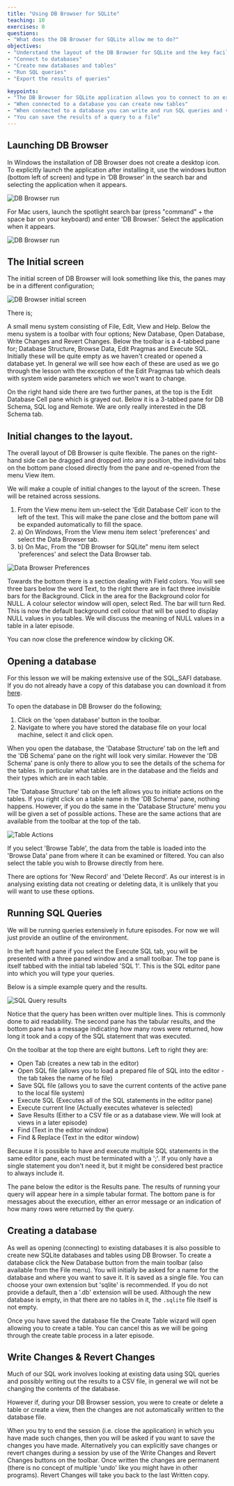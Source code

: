 ```yaml
---
title: "Using DB Browser for SQLite"
teaching: 10
exercises: 0
questions:
- "What does the DB Browser for SQLite allow me to do?"
objectives:
- "Understand the layout of the DB Browser for SQLite and the key facilities that it provides"
- "Connect to databases"
- "Create new databases and tables"
- "Run SQL queries"
- "Export the results of queries"

keypoints:
- "The DB Browser for SQLite application allows you to connect to an existing database or create a new database"
- "When connected to a database you can create new tables"
- "When connected to a database you can write and run SQL queries and view the results"
- "You can save the results of a query to a file"
---
```




## Launching DB Browser

In Windows the installation of DB Browser does not create a desktop icon. To explicitly launch the application after installing it, use the windows button (bottom left of screen) and type in ‘DB Browser’ in the search bar and selecting the application when it appears.

![DB Browser run](../fig/DB_Browser_install_2.png)

For Mac users, launch the spotlight search bar (press "command" + the space bar on your keyboard) and enter 'DB Browser.' Select the application when it appears.

![DB Browser run](../fig/DB_Browser_mac_install.png)

## The Initial screen

The initial screen of DB Browser will look something like this, the panes may be in a different configuration;

![DB Browser initial screen](../fig/DB_Browser_run_1.png)

There is;

A small menu system consisting of File, Edit, View and Help.
Below the menu system is a toolbar with four options; New Database, Open Database, Write Changes and Revert Changes.
Below the toolbar is a 4-tabbed pane for; Database Structure, Browse Data, Edit Pragmas and Execute SQL. Initially these will be quite empty as we haven't created or opened a database yet. In general we will see how each of these are used as we go through the lesson with the exception of the Edit Pragmas tab which deals with system wide parameters which we won't want to change.

On the right hand side there are two further panes, at the top is the Edit Database Cell pane which is grayed out. Below it is a 3-tabbed pane for DB Schema, SQL log and Remote. We are only really interested in the DB Schema tab.

## Initial changes to the layout.

The overall layout of DB Browser is quite flexible. The panes on the right-hand side can be dragged and dropped into any position, the individual tabs on the bottom pane closed directly from the pane and re-opened from the menu View item.

We will make a couple of initial changes to the layout of the screen. These will be retained across sessions.

1. From the View menu item un-select the 'Edit Database Cell' icon to the left of the text. This will make the pane close and the bottom pane will be expanded automatically to fill the space.
2. a) On Windows, From the View menu item select 'preferences' and select the Data Browser tab.
2. b) On Mac, From the "DB Browser for SQLite" menu item select 'preferences' and select the Data Browser tab.

![Data Browser Preferences](../fig/DB_Browser_run_2.png)

Towards the bottom there is a section dealing with Field colors. You will see three bars below the word Text, to the right there are in fact three invisible bars for the Background. Click in the area for the Background color for NULL. A colour selector window will open, select Red. The bar will turn Red. This is now the default background cell colour that will be used to display NULL values in you tables. We will discuss the meaning of NULL values in a table in a later episode.

 You can now close the preference window by clicking OK.

## Opening a database

For this lesson we will be making extensive use of the SQL_SAFI database. If you do not already have a copy of this database you can download it from [here](../data/SQL_SAFI.sqlite).

To open the database in DB Browser do the following;
1. Click on the 'open database' button in the toolbar.
2. Navigate to where you have stored the database file on your local machine, select it and click open.

When you open the database, the 'Database Structure' tab on the left and the 'DB Schema' pane on the right will look very similar.
However the 'DB Schema' pane is only there to allow you to see the details of the schema for the tables. In particular what tables are in the database and the fields and their types which are in each table.

The 'Database Structure' tab on the left allows you to initiate actions on the tables.
If you right click on a table name in the 'DB Schema' pane, nothing happens.
However, if you do the same in the 'Database Structure' menu you will be given a set of possible actions.
These are the same actions that are available from the toolbar at the top of the tab.

![Table Actions](../fig/DB_Browser_run_3.png)

If you select 'Browse Table', the data from the table is loaded into the 'Browse Data' pane from where it can be examined or filtered.
You can also select the table you wish to Browse directly from here.

There are options for 'New Record' and 'Delete Record'. As our interest is in analysing existing data not creating or deleting data, it is unlikely that you will want to use these options.

## Running SQL Queries

We will be running queries extensively in future episodes. For now we will just provide an outline of the environment.

In the left hand pane if you select the Execute SQL tab, you will be presented with a three paned window and a small toolbar.
The top pane is itself tabbed with the initial tab labeled 'SQL 1'. This is the SQL editor pane into which you will type your queries.

Below is a simple example query and the results.

![SQL Query results](../fig/DB_Browser_run_4.png)

Notice that the query has been written over multiple lines. This is commonly done to aid readability.
The second pane has the tabular results, and the bottom pane has a message indicating how many rows were returned, how long it took and a copy of the SQL statement that was executed.


On the toolbar at the top there are eight buttons. Left to right they are:

* Open Tab        (creates a new tab in the editor)
* Open SQL file   (allows you to load a prepared file of SQL into the editor - the tab takes the name of he file)
* Save SQL file   (allows you to save the current contents of the active pane to the local file system)
* Execute SQL     (Executes all of the SQL statements in the editor pane)
* Execute current line    (Actually executes whatever is selected)
* Save Results    (Either to a CSV file or as a database view. We will look at views in a later episode)
* Find            (Text in the editor window)
* Find & Replace  (Text in the editor window)



Because it is possible to have and execute multiple SQL statements in the same editor pane, each must be terminated with a ';'.
If you only have a single statement you don't need it, but it might be considered best practice to always include it.

The pane below the editor is the Results pane. The results of running your query will appear here in a simple tabular format.
The bottom pane is for messages about the execution, either an error message or an indication of how many rows were returned by the query.


## Creating a database

As well as opening (connecting) to existing databases it is also possible to create new SQLite databases and tables using DB Browser.
To create a database click the New Database button from the main toolbar (also available from the File menu). You will initially be asked for a name for the database and where you want to save it. It is saved as a single file. You can choose your own extension but 'sqlite' is recommended. If you do not provide a default, then a '.db' extension will be used. Although the new database is empty, in that there are no tables in it, the `.sqlite` file itself is not empty.

Once you have saved the database file the Create Table wizard will open allowing you to create a table. You can cancel this as we will be going through the create table process in a later episode.


## Write Changes & Revert Changes

Much of our SQL work involves looking at existing data using SQL queries and possibly writing out the results to a CSV file, in general we will not be changing the contents of the database.

However if, during your DB Browser session, you were to create or delete a table or create a view, then the changes are not automatically written to the database file.

When you try to end the session (i.e. close the application) in which you have made such changes, then you will be asked if you want to save the changes you have made.
Alternatively you can explicitly save changes or revert changes during a session by use of the Write Changes and Revert Changes buttons on the toolbar.
Once written the changes are permanent (there is no concept of multiple 'undo' like you might have in other programs).
Revert Changes will take you back to the last Written copy.
